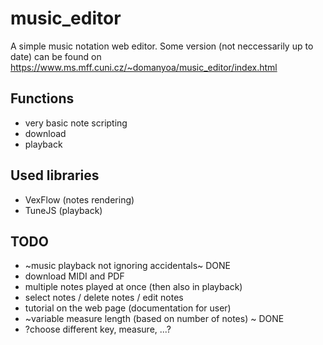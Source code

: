 # music_editor
A simple music notation web editor. Some version (not neccessarily up to date) can be found on https://www.ms.mff.cuni.cz/~domanyoa/music_editor/index.html

## Functions
- very basic note scripting
- download
- playback

## Used libraries
- VexFlow (notes rendering)
- TuneJS (playback)

## TODO
- ~music playback not ignoring accidentals~ DONE
- download MIDI and PDF
- multiple notes played at once (then also in playback)
- select notes / delete notes / edit notes
- tutorial on the web page (documentation for user)
- ~variable measure length (based on number of notes) ~ DONE
- ?choose different key, measure, ...?

